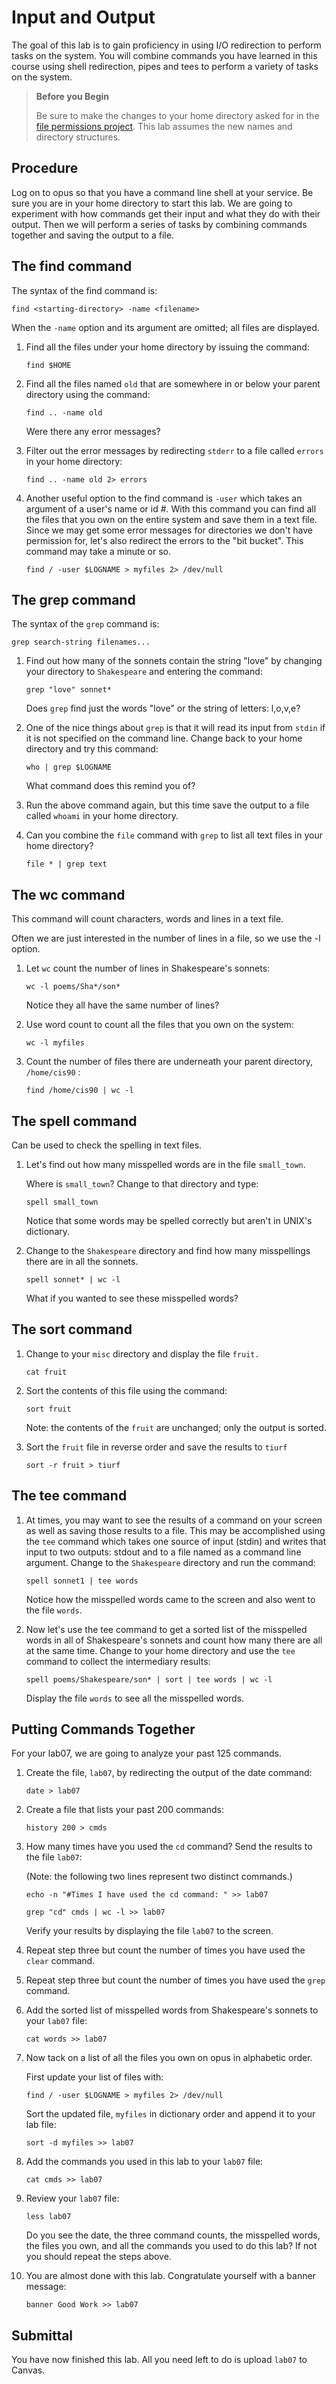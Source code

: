# Input and Output

The goal of this lab is to gain proficiency in using I/O redirection to perform tasks on the system. You will combine commands you have learned in this course using shell redirection, pipes and tees to perform a variety of tasks on the system.

> <strong>Before you Begin</strong>
>
> Be sure to make the changes to your home directory asked for in the [file permissions project](file_permissions.md). This lab assumes the new names and directory structures.

## Procedure

Log on to opus so that you have a command line shell at your service. Be sure you are in your home directory to start this lab. We are going to experiment with how commands get their input and what they do with their output. Then we will perform a series of tasks by combining commands together and saving the output to a file.

## The find command

The syntax of the find command is:

`find <starting-directory> -name <filename>`

When the `-name` option and its argument are omitted; all files are displayed.

1. Find all the files under your home directory by issuing the command:

    `find $HOME`

1. Find all the files named `old` that are somewhere in or below your parent directory using the command:

    `find .. -name old`

    Were there any error messages?

1. Filter out the error messages by redirecting `stderr` to a file called `errors` in your home directory:

    `find .. -name old 2> errors`

1. Another useful option to the find command is `-user` which takes an argument of a user's name or id #. With this command you can find all the files that you own on the entire system and save them in a text file. Since we may get some error messages for directories we don't have permission for, let's also redirect the errors to the "bit bucket". This command may take a minute or so.

    `find / -user $LOGNAME > myfiles 2> /dev/null`

## The grep command

The syntax of the `grep` command is:

`grep search-string filenames...`

1. Find out how many of the sonnets contain the string "love" by changing your directory to `Shakespeare` and entering the command:

    `grep "love" sonnet*`

    Does `grep` find just the words "love" or the string of letters: l,o,v,e?

1. One of the nice things about `grep` is that it will read its input from `stdin` if it is not specified on the command line. Change back to your home directory and try this command:

    `who | grep $LOGNAME`

    What command does this remind you of?

1. Run the above command again, but this time save the output to a file called `whoami` in your home directory.

1. Can you combine the `file` command with `grep` to list all text files in your home directory?

    `file * | grep text`

## The wc command

This command will count characters, words and lines in a text file.

Often we are just interested in the number of lines in a file, so we use the -l option.

1. Let `wc` count the number of lines in Shakespeare's sonnets:

    `wc -l poems/Sha*/son*`

    Notice they all have the same number of lines?

1. Use word count to count all the files that you own on the system:

    `wc -l myfiles`

1. Count the number of files there are underneath your parent directory, `/home/cis90` :

    `find /home/cis90 | wc -l`

## The spell command

Can be used to check the spelling in text files.

1. Let's find out how many misspelled words are in the file `small_town`.

    Where is `small_town`? Change to that directory and type:

    `spell small_town`

    Notice that some words may be spelled correctly but aren't in UNIX's dictionary.

1. Change to the `Shakespeare` directory and find how many misspellings there are in all the sonnets.

    `spell sonnet* | wc -l`

    What if you wanted to see these misspelled words?

## The sort command

1. Change to your `misc` directory and display the file `fruit.`

    `cat fruit`

1. Sort the contents of this file using the command:

    `sort fruit`

    Note: the contents of the `fruit` are unchanged; only the output is sorted.

1. Sort the `fruit` file in reverse order and save the results to `tiurf`

    `sort -r fruit > tiurf`

## The tee command

1. At times, you may want to see the results of a command on your screen as well as saving those results to a file. This may be accomplished using the `tee` command which takes one source of input (stdin) and writes that input to two outputs: stdout and to a file named as a command line argument. Change to the `Shakespeare` directory and run the command:

    `spell sonnet1 | tee words`

    Notice how the misspelled words came to the screen and also went to the file `words`.

1. Now let's use the tee command to get a sorted list of the misspelled words in all of Shakespeare's sonnets and count how many there are all at the same time. Change to your home directory and use the `tee` command to collect the intermediary results:

    `spell poems/Shakespeare/son* | sort | tee words | wc -l`

    Display the file `words` to see all the misspelled words.

## Putting Commands Together

For your lab07, we are going to analyze your past 125 commands.

1. Create the file, `lab07`, by redirecting the output of the date command:

    `date > lab07`

1. Create a file that lists your past 200 commands:

    `history 200 > cmds`

1. How many times have you used the `cd` command? Send the results to the file `lab07`:

    (Note: the following two lines represent two distinct commands.)

    `echo -n "#Times I have used the cd command: " >> lab07`

    `grep "cd" cmds | wc -l >> lab07`

    Verify your results by displaying the file `lab07` to the screen.

1. Repeat step three but count the number of times you have used the `clear` command.

1. Repeat step three but count the number of times you have used the `grep` command.

1. Add the sorted list of misspelled words from Shakespeare's sonnets to your `lab07` file:

    `cat words >> lab07`

1. Now tack on a list of all the files you own on opus in alphabetic order.

    First update your list of files with:

    `find / -user $LOGNAME > myfiles 2> /dev/null`

    Sort the updated file, `myfiles` in dictionary order and append it to your lab file:

    `sort -d myfiles >> lab07`

1. Add the commands you used in this lab to your `lab07` file:

    `cat cmds >> lab07`

1. Review your `lab07` file:

    `less lab07`

    Do you see the date, the three command counts, the misspelled words, the files you own, and all the commands you used to do this lab? If not you should repeat the steps above.

1. You are almost done with this lab. Congratulate yourself with a banner message:

    `banner Good Work >> lab07`

## Submittal

You have now finished this lab. All you need left to do is upload `lab07` to Canvas. 
